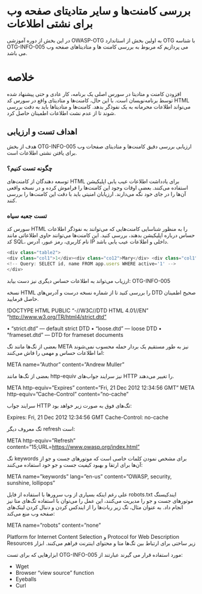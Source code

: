 # بررسی کامنت‌ها و سایر متادیتای صفحه وب برای نشتی اطلاعات

در این بخش از دوره آموزشی OWASP-OTG به اولین بخش از استاندارد OTG با شناسه OTG-INFO-005 می پردازیم که مربوط به بررسی کامنت ها و متادیتاهای صفحه وب می باشد.

# خلاصه

افزودن کامنت و متادیتا در سورس اصلی یک برنامه، کار عادی و حتی پیشنهاد شده توسط برنامه‌نویسان است. با این حال، کامنت‌ها و متادیتای واقع در سورس کد HTML می‌تواند اطلاعات محرمانه به یک نفوذگر بدهد. کامنت‌ها و متادیتاها باید به دقت بررسی شوند تا از عدم نشت اطلاعات اطمینان حاصل کرد.
## اهداف تست و ارزیابی

هدف از بخش OTG-INFO-005 ارزیابی بررسی دقیق کامنت‌ها و متادیتای صفحات وب برای یافتن نشتی اطلاعات است.

### چگونه تست کنیم؟

توسعه دهندگان از کامنت‌های HTML برای یادداشت اطلاعات عیب یابی اپلیکیشن استفاده می‌کنند. بعضی اوقات وجود این کامنت‌ها را فراموش کرده و در نسخه واقعی آن‌ها را در جای خود نگه می‌دارند. ارزیابان امنیتی باید با دقت این کامنت‌ها را بررسی کنند.
### تست جعبه سیاه

سورس کد HTML را به منظور شناسایی کامنت‌هایی که می‌توانند به نفوذگر اطلاعات حساس درباره اپلیکیشن بدهند، بررسی کنید. این کامنت‌ها می‌توانند حاوی اطلاعاتی مانند کد SQL، نام کاربری، رمز عبور، آدرس IP داخلی و اطلاعات عیب یابی باشد.

```js
<div class="table2">
<div class="col1">1</div><div class="co12">Mary</div> <div class="col1">2</div><div class="col2">Peter</div> <div class="col1"></div><div class="co12">Joe</div>
<!-- Query: SELECT id, name FROM app.users WHERE active='1' -->
</div>
```
ارزیاب می‌تواند به اطلاعات حساس دیگری نیز دست بیابد:
OTG-INFO-005

نسخه HTML را بررسی کنید تا از شماره نسخه درست و آدرس‌های DTD صحیح اطمینان حاصل فرمایید.

!DOCTYPE HTML PUBLIC “-//W3C//DTD HTML 4.01//EN” “http://www.w3.org/TR/html4/strict.dtd”

• “strict.dtd” — default strict DTD
• “loose.dtd” — loose DTD
• “frameset.dtd” — DTD for frameset documents

بعضی از تگ‌ها مانند تگ META نیز به طور مستقیم یک بردار حمله محسوب نمی‌شوند اما اطلاعات حساس و مهمی را فاش می‌کنند:

META name=”Author” content=”Andrew Muller”

بعضی از تگ‌ها مانند http-equiv نیز سرایند جواب‌های HTTP را تغییر می‌دهند.

META http-equiv=”Expires” content=”Fri, 21 Dec 2012 12:34:56 GMT”
META http-equiv=”Cache-Control” content=”no-cache”

سرایند جواب HTTP تگ‌های فوق به صورت زیر خواهد بود:

Expires: Fri, 21 Dec 2012 12:34:56 GMT
Cache-Control: no-cache

تگ معروف دیگر refresh است:

META http-equiv=”Refresh” content=”15;URL=https://www.owasp.org/index.html”

تگ keywords برای مشخص نمودن کلمات خاصی است که موتورهای جست و جو از آن‌ها برای ارتقا و بهبود کیفیت جست و جو خود استفاده می‌کنند:

META name=”keywords” lang=”en-us” content=”OWASP, security, sunshine, lollipops”

علی رغم اینکه بسیاری از وب سرورها با استفاده از فایل robots.txt ایندکیسنگ موتورهای جست و جو را مدیریت می‌کنند، این عمل را می‌توان با استفاده تگ‌های متا نیز انجام داد. به عنوان مثال، تگ زیر ربات‌ها را از ایندکس کردن و دنبال کردن لینک‌های صفحه وب منع می‌کند:

META name=”robots” content=”none”

Platform for Internet Content Selection و Protocol for Web Description Resources زیر ساختی برای ارتباط بین تگ‌ها متا و محتوای اینترنت فراهم می‌کنند.
ابزار

ابزارهایی که برای تست OTG-INFO-005 مورد استفاده قرار می گیرند عبارتند از:

* Wget
* Browser “view source” function
* Eyeballs
* Curl
